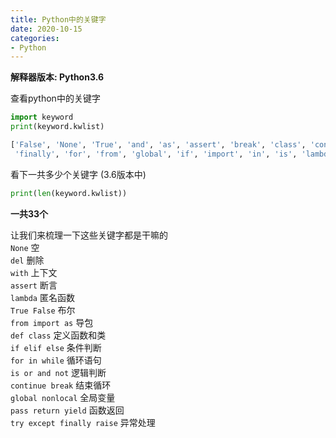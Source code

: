 ```yaml
---
title: Python中的关键字
date: 2020-10-15
categories:
- Python
---
```


**解释器版本: Python3.6**

查看python中的关键字
```python
import keyword
print(keyword.kwlist)
```
```python
['False', 'None', 'True', 'and', 'as', 'assert', 'break', 'class', 'continue', 'def', 'del', 'elif', 'else', 'except',
 'finally', 'for', 'from', 'global', 'if', 'import', 'in', 'is', 'lambda', 'nonlocal', 'not', 'or', 'pass', 'raise', 'return', 'try', 'while', 'with', 'yield']
```
看下一共多少个关键字 (3.6版本中)
```python
print(len(keyword.kwlist))
```
**一共33个**

让我们来梳理一下这些关键字都是干嘛的<br>
`None` 空<br>
`del` 删除<br>
`with` 上下文<br>
`assert` 断言<br>
`lambda` 匿名函数<br>
`True False` 布尔<br>
`from import as` 导包<br>
`def class` 定义函数和类<br>
`if elif else` 条件判断<br>
`for in while` 循环语句<br>
`is or and not` 逻辑判断<br>
`continue break` 结束循环<br>
`global nonlocal` 全局变量<br>
`pass return yield` 函数返回<br>
`try except finally raise` 异常处理
